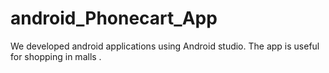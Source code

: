 # android_Phonecart_App
We developed android applications using Android studio. The app is useful for shopping in malls .
